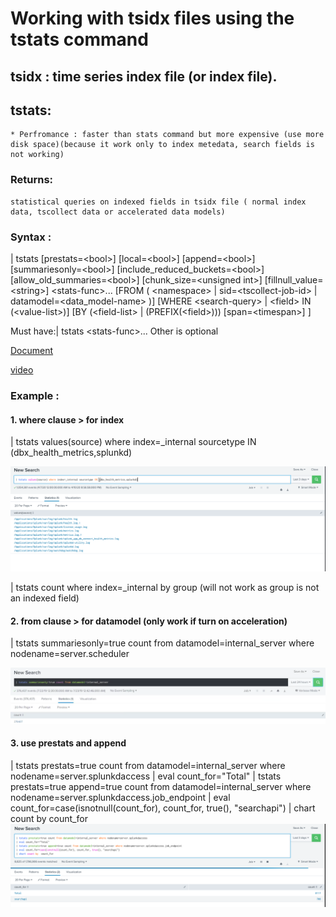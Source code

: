# Working with tsidx files using the tstats command

## tsidx : time series index file (or index file). 
## tstats: 
	* Perfromance : faster than stats command but more expensive (use more disk space)(because it work only to index metedata, search fields is not working)
### Returns: 
	statistical queries on indexed fields in tsidx file ( normal index data, tscollect data or accelerated data models)
### Syntax : 
| tstats [prestats=\<bool>] [local=\<bool>] [append=\<bool>] [summariesonly=\<bool>] [include_reduced_buckets=\<bool>] [allow_old_summaries=\<bool>] [chunk_size=\<unsigned int>] [fillnull_value=\<string>] \<stats-func>...
[FROM ( \<namespace> | sid=\<tscollect-job-id> | datamodel=\<data_model-name> )]
[WHERE \<search-query> | \<field> IN (\<value-list>)]
[BY (\<field-list> | (PREFIX(\<field>))) [span=\<timespan>] ]

Must have:| tstats  \<stats-func>... Other is optional 

[Document](https://docs.splunk.com/Documentation/SplunkCloud/8.0.2001/SearchReference/Tstats)

[video](https://www.youtube.com/watch?v=NLPlIiHS1OU&list=PLSr58-DJdRyZewSrYTUdDF8KpcsJTLn11&index=17)

### Example :
#### 1.  where clause > for index
| tstats values(source) where index=\_internal sourcetype IN (dbx_health_metrics,splunkd)

![](image./tstats1.png)

| tstats count where index=\_internal by group (will not work as group is not an indexed field)
#### 2. from clause > for datamodel (only work if turn on acceleration)
| tstats summariesonly=true count from datamodel=internal_server where nodename=server.scheduler

![](image./tstats2.png)
#### 3. use prestats and append 
| tstats prestats=true count from datamodel=internal_server where nodename=server.splunkdaccess
| eval count_for="Total"
| tstats prestats=true append=true count from datamodel=internal_server where nodename=server.splunkdaccess.job_endpoint
| eval count_for=case(isnotnull(count_for), count_for, true(), "searchapi")
| chart count by  count_for
![](image./tstats3.png)

